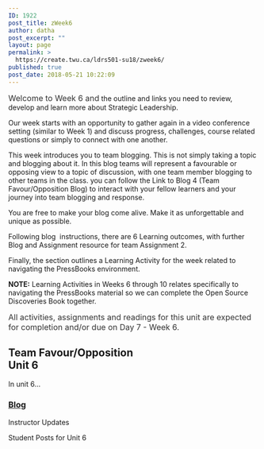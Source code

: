 ```yaml
---
ID: 1922
post_title: zWeek6
author: datha
post_excerpt: ""
layout: page
permalink: >
  https://create.twu.ca/ldrs501-su18/zweek6/
published: true
post_date: 2018-05-21 10:22:09
---
```

<span style="float: none;background-color: transparent;color: #333333;cursor: text;font-family: -apple-system,BlinkMacSystemFont,'Segoe UI',Roboto,Oxygen-Sans,Ubuntu,Cantarell,'Helvetica Neue',sans-serif;font-size: 16px;font-style: normal;font-variant: normal;font-weight: 400;letter-spacing: normal;text-align: left;text-decoration: none;text-indent: 0px">Welcome to Week 6 and</span> the outline and links you need to review, develop and learn more about Strategic Leadership.

Our week starts with an opportunity to gather again in a video conference setting (similar to Week 1) and discuss progress, challenges, course related questions or simply to connect with one another.

This week introduces you to team blogging. This is not simply taking a topic and blogging about it. In this blog teams will represent a favourable or opposing view to a topic of discussion, with one team member blogging to other teams in the class. you can follow the Link to Blog 4 (Team Favour/Opposition Blog) to interact with your fellow learners and your journey into team blogging and response.

You are free to make your blog come alive. Make it as unforgettable and unique as possible.

Following blog  instructions, there are 6 Learning outcomes, with further Blog and Assignment resource for team Assignment 2.

Finally, the section outlines a Learning Activity for the week related to navigating the PressBooks environment.

<strong>NOTE:</strong> Learning Activities in Weeks 6 through 10 relates specifically to navigating the PressBooks material so we can complete the Open Source Discoveries Book together.

<span style="float: none;background-color: transparent;color: #333333;cursor: text;font-family: -apple-system,BlinkMacSystemFont,'Segoe UI',Roboto,Oxygen-Sans,Ubuntu,Cantarell,'Helvetica Neue',sans-serif;font-size: 16px;font-style: normal;font-variant: normal;font-weight: 400;letter-spacing: normal;text-align: left;text-decoration: none;text-indent: 0px">All activities, assignments and readings for this unit are expected for completion and/or due on Day 7 - Week 6.</span>

<!--themify_builder_static--><h2>Team Favour/Opposition<br />Unit 6</h2>
 <p>In unit 6&#8230;</p>

 <a href="https://create.twu.ca/ldrs501-su18/unit-6/">

 </a>
 <h3><a href="https://create.twu.ca/ldrs501-su18/unit-6/">Blog</a></h3>


 Instructor Updates

 Student Posts for Unit 6<!--/themify_builder_static-->
